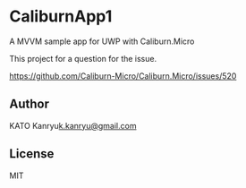 # CaliburnApp1

A MVVM sample app for UWP with Caliburn.Micro

This project for a question for the issue.

https://github.com/Caliburn-Micro/Caliburn.Micro/issues/520

## Author

KATO Kanryu<k.kanryu@gmail.com>

## License

MIT
